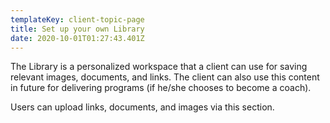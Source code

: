 ```yaml
---
templateKey: client-topic-page
title: Set up your own Library
date: 2020-10-01T01:27:43.401Z
---
```

The Library is a personalized workspace that a client can use for saving relevant images, documents, and links. The client can also use this content in future for delivering programs (if he/she chooses to become a coach). 

Users can upload links, documents, and images via this section.
